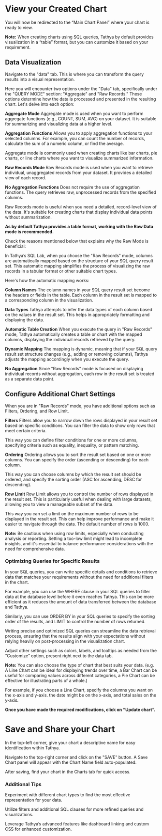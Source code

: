 # View your Created Chart

You will now be redirected to the “Main Chart Panel” where your chart is ready to view.

**Note:** When creating charts using SQL queries, Tathya by default provides visualization in a “table” format, but you can customize it based on your requirement.

## Data Visualization

Navigate to the "data" tab. This is where you can transform the query results into a visual representation.

Here you will encounter two options under the "Data" tab, specifically under the "QUERY MODE" section: "Aggregate" and "Raw Records." These options determine how the data is processed and presented in the resulting chart. Let's delve into each option:

**Aggregate Mode** Aggregate mode is used when you want to perform aggregate functions (e.g., COUNT, SUM, AVG) on your dataset. It is suitable for summarizing and visualizing data at a higher level.

**Aggregation Functions** Allows you to apply aggregation functions to your selected columns. For example, you can count the number of records, calculate the sum of a numeric column, or find the average.

Aggregate mode is commonly used when creating charts like bar charts, pie charts, or line charts where you want to visualize summarized information.

**Raw Records Mode**
Raw Records mode is used when you want to retrieve individual, unaggregated records from your dataset. It provides a detailed view of each record.

**No Aggregation Functions**
Does not require the use of aggregation functions. The query retrieves raw, unprocessed records from the specified columns.

Raw Records mode is useful when you need a detailed, record-level view of the data. It's suitable for creating charts that display individual data points without summarization.

**As by default Tathya provides a table format, working with the Raw Data mode is recommended.**

Check the reasons mentioned below that explains why the Raw Mode is beneficial:

In Tathya’s SQL Lab, when you choose the "Raw Records" mode, columns are automatically mapped based on the structure of your SQL query result set. This automatic mapping simplifies the process of visualizing the raw records in a tabular format or other suitable chart types.

Here's how the automatic mapping works:

**Column Names**
The column names in your SQL query result set become the headers or fields in the table. Each column in the result set is mapped to a corresponding column in the visualization.

**Data Types**
Tathya attempts to infer the data types of each column based on the values in the result set. This helps in appropriately formatting and displaying the data.

**Automatic Table Creation**
When you execute the query in "Raw Records" mode, Tathya automatically creates a table or chart with the mapped columns, displaying the individual records retrieved by the query.

**Dynamic Mapping**
The mapping is dynamic, meaning that if your SQL query result set structure changes (e.g., adding or removing columns), Tathya adjusts the mapping accordingly when you execute the query.

**No Aggregation**
Since "Raw Records" mode is focused on displaying individual records without aggregation, each row in the result set is treated as a separate data point.

## Configure Additional Chart Settings

When you are in "Raw Records" mode, you have additional options such as Filters, Ordering, and Row Limit.

**Filters**
Filters allow you to narrow down the rows displayed in your result set based on specific conditions. You can filter the data to show only rows that meet certain criteria.

This way you can define filter conditions for one or more columns, specifying criteria such as equality, inequality, or pattern matching.

**Ordering**
Ordering allows you to sort the result set based on one or more columns. You can specify the order (ascending or descending) for each column.

This way you can choose columns by which the result set should be ordered, and specify the sorting order (ASC for ascending, DESC for descending).

**Row Limit**
Row Limit allows you to control the number of rows displayed in the result set. This is particularly useful when dealing with large datasets, allowing you to view a manageable subset of the data.

This way you can set a limit on the maximum number of rows to be displayed in the result set. This can help improve performance and make it easier to navigate through the data. The default number of rows is 1000.

**Note:** Be cautious when using row limits, especially when conducting analysis or reporting. Setting a too-low limit might lead to incomplete insights, and it's essential to balance performance considerations with the need for comprehensive data.

### Optimizing Queries for Specific Results

In your SQL queries, you can write specific details and conditions to retrieve data that matches your requirements without the need for additional filters in the chart.

For example, you can use the WHERE clause in your SQL queries to filter data at the database level before it even reaches Tathya. This can be more efficient as it reduces the amount of data transferred between the database and Tathya.

Similarly, you can use ORDER BY in your SQL queries to specify the sorting order of the results, and LIMIT to control the number of rows returned.

Writing precise and optimized SQL queries can streamline the data retrieval process, ensuring that the results align with your expectations without relying heavily on post-processing in the visualization chart.

Adjust other settings such as colors, labels, and tooltips as needed from the “Customize” option, present right next to the data tab.

**Note:** You can also choose the type of chart that best suits your data. (e.g. A Line Chart can be ideal for displaying trends over time, a Bar Chart can be useful for comparing values across different categories, a Pie Chart can be effective for illustrating parts of a whole.)

For example, if you choose a Line Chart, specify the columns you want on the x-axis and y-axis. the date might be on the x-axis, and total sales on the y-axis.

**Once you have made the required modifications, click on “Update chart”.**

# Save and Share your Chart

In the top-left corner, give your chart a descriptive name for easy identification within Tathya.

Navigate to the top-right corner and click on the "SAVE" button. A Save Chart panel will appear with the Chart Name field auto-populated.

After saving, find your chart in the Charts tab for quick access.

### Additional Tips

Experiment with different chart types to find the most effective representation for your data.

Utilize filters and additional SQL clauses for more refined queries and visualizations.

Leverage Tathya’s advanced features like dashboard linking and custom CSS for enhanced customization.

